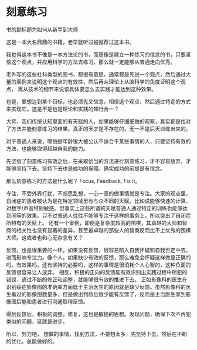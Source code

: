 # 刻意练习

书的副标题为如何从新手到大师

这是一本大名鼎鼎的书籍，老早就听过被推荐过这本书。

我觉得这本书不像是一本方法论的书，而更像是建立一种练习的信念的书，只要坚信这个观点，并应用科学的方法去练习，那么就一定能够从普通走向优秀。

老外写的这些社科类型的图书，都很有意思。通常都是先说一个观点，然后通过大量的案例来说明这个观点的有效性，然后再从理论上从脑科学的角度证明这个观点， 再从技术的细节来说该具体要怎么去实践才能达到这种效果。

也是，要想达到某个目标，也必须先又信念，相信这个观点，然后通过特定的方式来实现它。这是不是也是理论和实践的知行合一？

大师，我们传统认知里面的有天赋的人，如果能够仔细细微的观察，其实都是找对了方法并能刻意练习的结果。真正的天才是不存在的，无一不是后天训练出来的。

对于普通人来说，哪怕是年龄很大被公认不适合干某些事情的人，只要坚持有效的方法，也能够取得超越自我的能力。

先坚信了刻意练习有效之后，在采取恰当的方法进行刻意练习，才不容易放弃，才能够坚持下去。坚持下去也是成功的保障。确实成功的前提是有信念。

那么刻意练习的方法是什么呢？ Focus, Feedback, Fix it。

专注，不受外界打扰，不胡思乱想，一心一意的做事情就是专注。大家的观点里，自闭症的患者被认为是在特定领域里有与众不同的天赋，比如说能够快速的计算，对数字/声音特别敏感。但事实上这些所谓的天赋普通人通过特定的训练也能够达到同等的效果。只不过普通人往往不能够专注于这样的事务上，所以突出了自闭症所特有的天赋上。 还有一个案例，即便是复杂度超高的围棋，其卓越的大师和智商的相关性也没有显著的差异，甚至最卓越的那些人的智商反而比不上优秀的围棋大师。这或者也和心无杂念有关？

反馈，也是很重要的一环，如果没有反馈，很容易陷入自我怀疑和自我否定中去。进而影响专注力。像个人，如果缺少有效的反馈，那么难免会怀疑这样做是正确的吗，有效果吗，还有坚持的必要吗，这样的事情是很消耗个人心智的，这种负面的反馈很容易让人放弃。 相反，积极的正向的反馈能有效识别出实践过程中所犯的错误，通过不断的修正和调整，就能够很有效的推进下去。 正如影像科的医生在识别癌症影像图的准确率方面低于主治医生的原因就是缺少反馈。虽然影像科的医生看过的影像图数量多，但是做出判断后很少能有反馈了，反而是主治医生拿到影像图后能和患者进行沟通取得反馈。

得到反馈后，积极的调整，修复，这也是敏捷的思想。发现问题，确保下次不再犯类似的问题，这就是进步。

所以，努力吧， 想做的事情，找到方法，不要想太多，先坚持下去，然后在不断的优化，总能做好的。